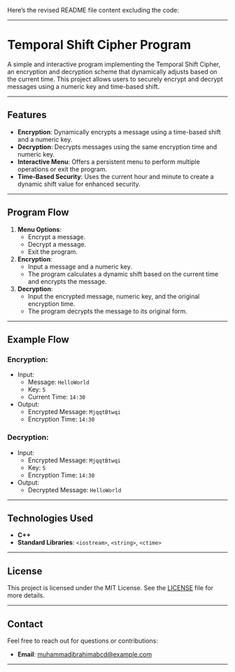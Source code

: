 Here’s the revised README file content excluding the code:

---

# **Temporal Shift Cipher Program**

A simple and interactive program implementing the Temporal Shift Cipher, an encryption and decryption scheme that dynamically adjusts based on the current time. This project allows users to securely encrypt and decrypt messages using a numeric key and time-based shift.

---

## **Features**
- **Encryption**: Dynamically encrypts a message using a time-based shift and a numeric key.
- **Decryption**: Decrypts messages using the same encryption time and numeric key.
- **Interactive Menu**: Offers a persistent menu to perform multiple operations or exit the program.
- **Time-Based Security**: Uses the current hour and minute to create a dynamic shift value for enhanced security.

---

## **Program Flow**
1. **Menu Options**:
   - Encrypt a message.
   - Decrypt a message.
   - Exit the program.
2. **Encryption**:
   - Input a message and a numeric key.
   - The program calculates a dynamic shift based on the current time and encrypts the message.
3. **Decryption**:
   - Input the encrypted message, numeric key, and the original encryption time.
   - The program decrypts the message to its original form.

---

## **Example Flow**
### Encryption:
- Input:  
  - Message: `HelloWorld`  
  - Key: `5`  
  - Current Time: `14:30`
- Output:  
  - Encrypted Message: `MjqqtBtwqi`  
  - Encryption Time: `14:30`

### Decryption:
- Input:  
  - Encrypted Message: `MjqqtBtwqi`  
  - Key: `5`  
  - Encryption Time: `14:30`
- Output:  
  - Decrypted Message: `HelloWorld`

---

## **Technologies Used**
- **C++**
- **Standard Libraries**: `<iostream>`, `<string>`, `<ctime>`


---

## **License**
This project is licensed under the MIT License. See the [LICENSE](LICENSE) file for more details.

---

## **Contact**
Feel free to reach out for questions or contributions:
- **Email**: muhammadibrahimabcd@example.com
---
